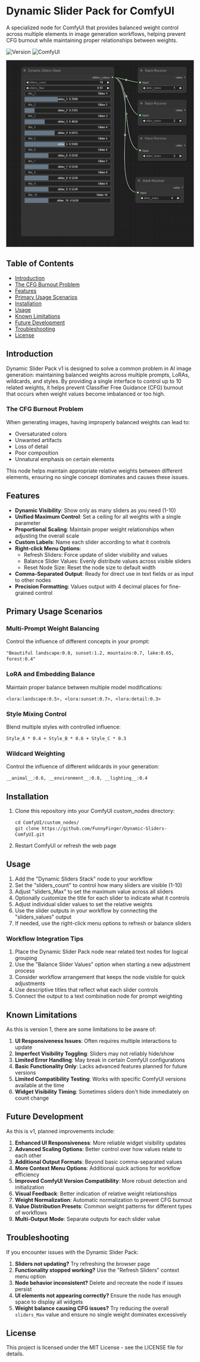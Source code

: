 # Dynamic Slider Pack for ComfyUI

A specialized node for ComfyUI that provides balanced weight control across multiple elements in image generation workflows, helping prevent CFG burnout while maintaining proper relationships between weights.

![Version](https://img.shields.io/badge/version-1.0-blue)
![ComfyUI](https://img.shields.io/badge/ComfyUI-compatible-green)

![preview](https://github.com/FunnyFinger/Dynamic-Sliders-ComfyUI/blob/main/Dynamic%20Slider%20Node%20with%20Stack%20Receiver.png)

## Table of Contents
- [Introduction](#introduction)
- [The CFG Burnout Problem](#the-cfg-burnout-problem)
- [Features](#features)
- [Primary Usage Scenarios](#primary-usage-scenarios)
- [Installation](#installation)
- [Usage](#usage)
- [Known Limitations](#known-limitations)
- [Future Development](#future-development)
- [Troubleshooting](#troubleshooting)
- [License](#license)

## Introduction

Dynamic Slider Pack v1 is designed to solve a common problem in AI image generation: maintaining balanced weights across multiple prompts, LoRAs, wildcards, and styles. By providing a single interface to control up to 10 related weights, it helps prevent Classifier Free Guidance (CFG) burnout that occurs when weight values become imbalanced or too high.

### The CFG Burnout Problem

When generating images, having improperly balanced weights can lead to:
- Oversaturated colors
- Unwanted artifacts
- Loss of detail
- Poor composition
- Unnatural emphasis on certain elements

This node helps maintain appropriate relative weights between different elements, ensuring no single concept dominates and causes these issues.

## Features

- **Dynamic Visibility**: Show only as many sliders as you need (1-10)
- **Unified Maximum Control**: Set a ceiling for all weights with a single parameter
- **Proportional Scaling**: Maintain proper weight relationships when adjusting the overall scale
- **Custom Labels**: Name each slider according to what it controls
- **Right-click Menu Options**:
  - Refresh Sliders: Force update of slider visibility and values
  - Balance Slider Values: Evenly distribute values across visible sliders
  - Reset Node Size: Reset the node size to default width
- **Comma-Separated Output**: Ready for direct use in text fields or as input to other nodes
- **Precision Formatting**: Values output with 4 decimal places for fine-grained control

## Primary Usage Scenarios

### Multi-Prompt Weight Balancing

Control the influence of different concepts in your prompt:

    "Beautiful landscape:0.8, sunset:1.2, mountains:0.7, lake:0.65, forest:0.4"

### LoRA and Embedding Balance

Maintain proper balance between multiple model modifications:

    <lora:landscape:0.5>, <lora:sunset:0.7>, <lora:detail:0.3>

### Style Mixing Control

Blend multiple styles with controlled influence:

    Style_A * 0.4 + Style_B * 0.6 + Style_C * 0.3

### Wildcard Weighting

Control the influence of different wildcards in your generation:

    __animal__:0.6, __environment__:0.8, __lighting__:0.4

## Installation

1. Clone this repository into your ComfyUI custom_nodes directory:

       cd ComfyUI/custom_nodes/
       git clone https://github.com/FunnyFinger/Dynamic-Sliders-ComfyUI.git

2. Restart ComfyUI or refresh the web page

## Usage

1. Add the "Dynamic Sliders Stack" node to your workflow
2. Set the "sliders_count" to control how many sliders are visible (1-10)
3. Adjust "sliders_Max" to set the maximum value across all sliders
4. Optionally customize the title for each slider to indicate what it controls
5. Adjust individual slider values to set the relative weights
6. Use the slider outputs in your workflow by connecting the "sliders_values" output
7. If needed, use the right-click menu options to refresh or balance sliders

### Workflow Integration Tips

1. Place the Dynamic Slider Pack node near related text nodes for logical grouping
2. Use the "Balance Slider Values" option when starting a new adjustment process
3. Consider workflow arrangement that keeps the node visible for quick adjustments
4. Use descriptive titles that reflect what each slider controls
5. Connect the output to a text combination node for prompt weighting

## Known Limitations

As this is version 1, there are some limitations to be aware of:

1. **UI Responsiveness Issues**: Often requires multiple interactions to update
2. **Imperfect Visibility Toggling**: Sliders may not reliably hide/show
3. **Limited Error Handling**: May break in certain ComfyUI configurations
4. **Basic Functionality Only**: Lacks advanced features planned for future versions
5. **Limited Compatibility Testing**: Works with specific ComfyUI versions available at the time
6. **Widget Visibility Timing**: Sometimes sliders don't hide immediately on count change

## Future Development

As this is v1, planned improvements include:

1. **Enhanced UI Responsiveness**: More reliable widget visibility updates
2. **Advanced Scaling Options**: Better control over how values relate to each other
3. **Additional Output Formats**: Beyond basic comma-separated values
4. **More Context Menu Options**: Additional quick actions for workflow efficiency
5. **Improved ComfyUI Version Compatibility**: More robust detection and initialization
6. **Visual Feedback**: Better indication of relative weight relationships
7. **Weight Normalization**: Automatic normalization to prevent CFG burnout
8. **Value Distribution Presets**: Common weight patterns for different types of workflows
9. **Multi-Output Mode**: Separate outputs for each slider value

## Troubleshooting

If you encounter issues with the Dynamic Slider Pack:

1. **Sliders not updating?** Try refreshing the browser page
2. **Functionality stopped working?** Use the "Refresh Sliders" context menu option
3. **Node behavior inconsistent?** Delete and recreate the node if issues persist
4. **UI elements not appearing correctly?** Ensure the node has enough space to display all widgets
5. **Weight balance causing CFG issues?** Try reducing the overall `sliders_Max` value and ensure no single weight dominates excessively

## License

This project is licensed under the MIT License - see the LICENSE file for details.
